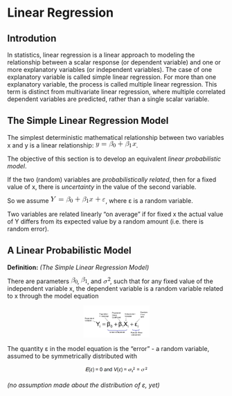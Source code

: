 # Linear Regression


## Introdution
In statistics, linear regression is a linear approach to modeling the relationship between a scalar response (or dependent variable) and one or more explanatory variables (or independent variables). The case of one explanatory variable is called simple linear regression. For more than one explanatory variable, the process is called multiple linear regression. This term is distinct from multivariate linear regression, where multiple correlated dependent variables are predicted, rather than a single scalar variable.


## The Simple Linear Regression Model

The simplest deterministic mathematical relationship between
two variables x and y is a linear relationship: ![y=beta_plus_betax](img/formulas/y=beta_plus_betax.gif).

The objective of this section is to develop an equivalent <i>linear
probabilistic model</i>.

If the two (random) variables are <i>probabilistically related</i>, then for
a fixed value of x, there is <i>uncertainty</i> in the value of the second
variable.

So we assume ![Y=beta_plus_betax_eps](img/formulas/Y=beta_plus_betax_eps.gif), where ε is a random variable.

Two variables are related linearly “on average” if for fixed x the actual value of Y differs from its expected value by a random amount (i.e. there is random error).


## A Linear Probabilistic Model

<b>Definition:</b> <i>(The Simple Linear Regression Model)</i>

There are parameters ![beta_0](img/formulas/beta_0.gif), ![beta_1](img/formulas/beta_1.gif), and ![sigma_sqr](img/formulas/sigma_sqr.gif), such that for any fixed value of the independent variable x, the dependent variable is a random variable related to x through the model equation

<p align="center">
  <img width="30%" src="img/formulas/formula.png">
</p>

The quantity ε in the model equation is the “error” - a random variable, assumed to be symmetrically distributed with 

<p align="center">
  <img width="30%" src="img/formulas/formula_2.png">
</p>

<i>(no assumption made about the distribution of ε, yet)</i>